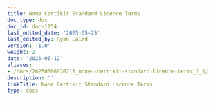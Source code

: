 ```yaml
---
title: None Certikit Standard Licence Terms
doc_type: doc
doc_id: doc-1254
last_edited_date: '2025-05-25'
last_edited_by: Ryan Laird
version: '1.0'
weight: 2
date: '2025-06-12'
aliases:
- /docs/20250606070715_none--certikit-standard-licence-terms_1_1/
description: ''
linkTitle: None Certikit Standard Licence Terms
type: docs
---
```


